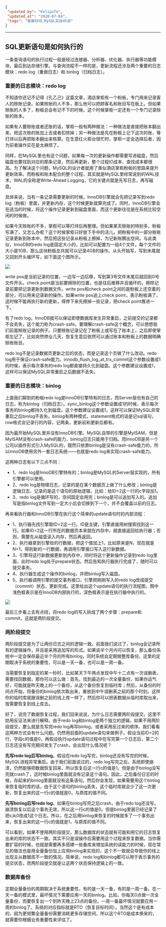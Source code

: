 ```json
{
 "updated_by": "KelipuTe",
 "updated_at": "2020-07-04",
 "tags": "极客时间,MySQL实战45讲"
}
```

---

## SQL更新语句是如何执行的

一条查询语句的执行过程一般是经过连接器、分析器、优化器、执行器等功能模块，最后到达存储引擎。与查询流程不一样的是，更新流程还涉及两个重要的日志模块：redo log（重做日志）和 binlog（归档日志）。

### 重要的日志模块：redo log

不知道你还记不记得《孔乙己》这篇文章，酒店掌柜有一个粉板，专门用来记录客人的赊账记录。如果赊账的人不多，那么他可以把顾客名和账目写在板上。但如果赊账的人多了，粉板总会有记不下的时候，这个时候掌柜一定还有一个专门记录赊账的账本。

如果有人要赊账或者还账的话，掌柜一般有两种做法：一种做法是直接把账本翻出来，把这次赊的账加上去或者扣除掉；另一种做法是先在粉板上记下这次的账，等打烊以后再把账本翻出来核算。在生意红火柜台很忙时，掌柜一定会选择后者，因为前者操作实在是太麻烦了。

同样，在MySQL里也有这个问题，如果每一次的更新操作都需要写进磁盘，然后磁盘也要找到对应的那条记录，然后再更新，整个过程IO成本、查找成本都很高。为了解决这个问题，MySQL的设计者就用了类似酒店掌柜粉板的思路来提升更新效率。而粉板和账本配合的整个过程，其实就是MySQL里经常说到的WAL技术，WAL的全称是Write-Ahead Logging，它的关键点就是先写日志，再写磁盘。

具体来说，当有一条记录需要更新的时候，InnoDB引擎就会先把记录写到redo log（粉板）里面，并更新内存，这个时候更新就算完成了。同时，InnoDB引擎会在适当的时候，将这个操作记录更新到磁盘里面，而这个更新往往是在系统比较空闲的时候做。

如果今天赊账的不多，掌柜可以等打烊后再整理。但如果某天赊账的特别多，粉板写满了，又怎么办呢？这个时候掌柜只好放下手中的活儿，把粉板中的一部分赊账记录更新到账本中，然后把这些记录从粉板上擦掉，为记新账腾出空间。与此类似，InnoDB的redo log是固定大小的，比如可以配置为一组4个文件，每个文件的大小是1GB，那么这块粉板总共就可以记录4GB的操作。从头开始写，写到末尾就又回到开头循环写，如下面这个图所示。

![](E:\Workspace\KTKnowledgeBase\Image\GeekBang\MySQLShiZhan\GengXinYuJu_img01.png)

write pos是当前记录的位置，一边写一边后移，写到第3号文件末尾后就回到0号文件开头。check point是当前要擦除的位置，也是往后推移并且循环的，擦除记录前要把记录更新到数据文件。write pos和check point之间的是粉板上还空着的部分，可以用来记录新的操作。如果write pos追上check point，表示粉板满了，这时候不能再执行新的更新，得停下来先擦掉一些记录，把check point推进一下。

有了redo log，InnoDB就可以保证即使数据库发生异常重启，之前提交的记录都不会丢失，这个能力称为crash-safe。要理解crash-safe这个概念，可以想想我们前面赊账记录的例子。只要赊账记录记在了粉板上或写在了账本上，之后即使掌柜忘记了，比如突然停业几天，恢复生意后依然可以通过账本和粉板上的数据明确赊账账目。

redo log不是记录数据页更新之后的状态，而是记录这个页做了什么改动。redo log用于保证crash-safe能力。innodb_flush_log_at_trx_commit这个参数设置成1的时候，表示每次事务的redo log都直接持久化到磁盘。这个参数建议设置成1，这样可以保证MySQL异常重启之后数据不丢失。

### 重要的日志模块：binlog

上面我们聊到的粉板redo log是InnoDB引擎特有的日志，而Server层也有自己的日志，称为binlog（归档日志）。sync_binlog这个参数设置成1的时候，表示每次事务的binlog都持久化到磁盘。这个参数建议设置成1，这样可以保证MySQL异常重启之后binlog不丢失。binlog有两种模式，statement格式的话是记sql语句，row格式会记录行的内容，记两条，更新前和更新后都有。

因为最开始MySQL里并没有InnoDB引擎。MySQL自带的引擎是MyISAM，但是MyISAM没有crash-safe的能力，binlog日志只能用于归档。而InnoDB是另一个公司以插件形式引入MySQL的，既然只依靠binlog是没有crash-safe能力的，所以InnoDB使用另外一套日志系统——也就是redo log来实现crash-safe能力。

这两种日志有以下三点不同：

- 1、redo log是InnoDB引擎特有的；binlog是MySQL的Server层实现的，所有引擎都可以使用。
- 2、redo log是物理日志，记录的是在某个数据页上做了什么修改；binlog是逻辑日志，记录的是这个语句的原始逻辑，比如：给ID=2这一行的c字段加1。
- 3、redo log是循环写的，空间固定会用完；binlog是可以追加写入的。追加写是指binlog文件写到一定大小后会切换到下一个，并不会覆盖以前的日志。

再来看执行器和InnoDB引擎在执行这个简单的update语句时的内部流程：

- 1、执行器先找引擎取ID=2这一行。ID是主键，引擎直接用树搜索找到这一行。如果ID=2这一行所在的数据页本来就在内存中，就直接返回给执行器；否则，需要先从磁盘读入内存，然后再返回。
- 2、执行器拿到引擎给的行数据，把这个值加上1，比如原来是N，现在就是N+1，得到新的一行数据，再调用引擎接口写入这行新数据。
- 3、引擎将这行新数据更新到内存中，同时将这个更新操作记录到redo log里面，此时redo log处于prepare状态。然后告知执行器执行完成了，随时可以提交事务。
- 4、执行器生成这个操作的binlog，并把binlog写入磁盘。
- 5、执行器调用引擎的提交事务接口，引擎把刚刚写入的redo log改成提交（commit）状态，更新完成。这里给出这个update语句的执行流程图，图中浅色框表示是在InnoDB内部执行的，深色框表示是在执行器中执行的。

![](E:\Workspace\KTKnowledgeBase\Image\GeekBang\MySQLShiZhan\GengXinYuJu_img02.png)

最后三步看上去有点绕，将redo log的写入拆成了两个步骤：prepare和commit，这就是两阶段提交。

### 两阶段提交

两阶段提交是为了让两份日志之间的逻辑一致。前面我们说过了，binlog会记录所有的逻辑操作，并且是采用追加写的形式。如果说半个月内可以恢复，那么备份系统中一定会保存最近半个月的所有binlog，同时系统会定期做整库备份。这里的定期取决于系统的重要性，可以是一天一备，也可以是一周一备。

当需要恢复到指定的某一秒时，比如某天下午两点发现中午十二点有一次误删表，需要找回数据，那你可以这么做：首先，找到最近的一次全量备份，如果你运气好，可能就是昨天晚上的一个备份，从这个备份恢复到临时库；然后，从备份的时间点开始，将备份的binlog依次取出来，重放到中午误删表之前的那个时刻。这样你的临时库就跟误删之前的线上库一样了，然后你可以把表数据从临时库取出来，按需要恢复到线上库去。

好了，说完了数据恢复过程，我们回来说说，为什么日志需要两阶段提交。这里不妨用反证法来进行解释。由于redo log和binlog是两个独立的逻辑，如果不用两阶段提交，要么就是先写完redo log再写binlog，或者采用反过来的顺序。我们看看这两种方式会有什么问题。仍然用前面的update语句来做例子。假设当前ID=2的行，字段c的值是0，再假设执行update语句过程中在写完第一个日志后，第二个日志还没有写完期间发生了crash，会出现什么情况呢？

**先写redo log后写binlog**。假设在redo log写完，binlog还没有写完的时候，MySQL进程异常重启。由于我们前面说过的，redo log写完之后，系统即使崩溃，仍然能够把数据恢复回来，所以恢复后这一行c的值是1。但是由于binlog没写完就crash了，这时候binlog里面就没有记录这个语句。因此，之后备份日志的时候，存起来的binlog里面就没有这条语句。然后你会发现，如果需要用这个binlog来恢复临时库的话，由于这个语句的binlog丢失，这个临时库就会少了这一次更新，恢复出来的这一行c的值就是0，与原库的值不同。

**先写binlog后写redo log**。如果在binlog写完之后crash，由于redo log还没写，崩溃恢复以后这个事务无效，所以这一行c的值是0。但是binlog里面已经记录了把c从0改成1这个日志。所以，在之后用binlog来恢复的时候就多了一个事务出来，恢复出来的这一行c的值就是1，与原库的值不同。

可以看到，如果不使用两阶段提交，那么数据库的状态就有可能和用它的日志恢复出来的库的状态不一致。其实不只是误操作后需要用这个过程来恢复数据。当你需要扩容的时候，也就是需要再多搭建一些备库来增加系统的读能力的时候，现在常见的做法也是用全量备份加上应用binlog来实现的，这个不一致就会导致你的线上出现主从数据库不一致的情况。简单说，redo log和binlog都可以用于表示事务的提交状态，而两阶段提交就是让这两个状态保持逻辑上的一致。

### 数据库备份

定期全量备份的周期取决于系统重要性，有的是一天一备，有的是一周一备。在一天一备的模式里，最坏情况下需要应用一天的binlog。比如，你每天0点做一次全量备份，而要恢复出一个到昨天晚上23点的备份。一周一备最坏情况就要应用一周的binlog了。系统的对应指标就是RTO（恢复目标时间）。当然这个是有成本的，因为更频繁全量备份需要消耗更多存储空间，所以这个RTO是成本换来的，就需要你根据业务重要性来评估了。
